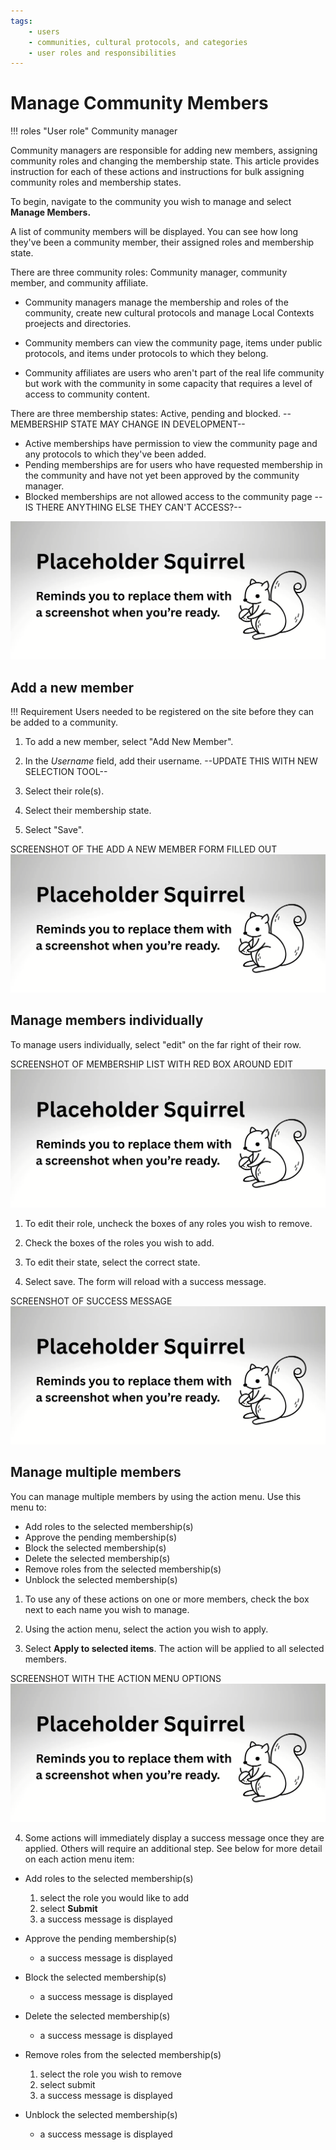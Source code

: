 ```yaml
---
tags: 
    - users
    - communities, cultural protocols, and categories
    - user roles and responsibilities
---
```


# Manage Community Members

!!! roles "User role"
    Community manager

Community managers are responsible for adding new members, assigning community roles and changing the membership state. This article provides instruction for each of these actions and instructions for bulk assigning community roles and membership states.

To begin, navigate to the community you wish to manage and select **Manage Members.**

A list of community members will be displayed. You can see how long they've been a community member, their assigned roles and membership state. 

There are three community roles: Community manager, community member, and community affiliate.

- Community managers manage the membership and roles of the community, create new cultural protocols and manage Local Contexts proejects and directories.

- Community members can view the community page, items under public protocols, and items under protocols to which they belong.

- Community affiliates are users who aren't part of the real life community but work with the community in some capacity that requires a level of access to community content. 

There are three membership states: Active, pending and blocked. --MEMBERSHIP STATE MAY CHANGE IN DEVELOPMENT--

 - Active memberships have permission to view the community page and any protocols to which they've been added.
 - Pending memberships are for users who have requested membership in the community and have not yet been approved by the community manager.
 - Blocked memberships are not allowed access to the community page --IS THERE ANYTHING ELSE THEY CAN'T ACCESS?--

![Screenshot of the community membership list](../_embeds/placeholderscreenshot.png)

## Add a new member

!!! Requirement
    Users needed to be registered on the site before they can be added to a community.

    
1) To add a new member, select "Add New Member".

2) In the *Username* field, add their username. --UPDATE THIS WITH NEW SELECTION TOOL--

3) Select their role(s).

4) Select their membership state. 

5) Select "Save".

SCREENSHOT OF THE ADD A NEW MEMBER FORM FILLED OUT
![Screenshot of the add a new member form filled out](../_embeds/placeholderscreenshot.png)

## Manage members individually
To manage users individually, select "edit" on the far right of their row.

SCREENSHOT OF MEMBERSHIP LIST WITH RED BOX AROUND EDIT
![Screenshot of membership list with red box around edit](../_embeds/placeholderscreenshot.png)

1) To edit their role, uncheck the boxes of any roles you wish to remove. 

2) Check the boxes of the roles you wish to add. 

3) To edit their state, select the correct state. 

4) Select save. The form will reload with a success message.

SCREENSHOT OF SUCCESS MESSAGE
![Screenshot of success message](../_embeds/placeholderscreenshot.png)

## Manage multiple members

You can manage multiple members by using the action menu. Use this menu to:

- Add roles to the selected membership(s)
- Approve the pending membership(s)
- Block the selected membership(s)
- Delete the selected membership(s)
- Remove roles from the selected membership(s)
- Unblock the selected membership(s)

1) To use any of these actions on one or more members, check the box next to each name you wish to manage. 

2) Using the action menu, select the action you wish to apply. 

3) Select **Apply to selected items**. The action will be applied to all selected members.

SCREENSHOT WITH THE ACTION MENU OPTIONS
![Screenshot with the action menu options](../_embeds/placeholderscreenshot.png)

4) Some actions will immediately display a success message once they are applied. Others will require an additional step. See below for more detail on each action menu item:  

- Add roles to the selected membership(s)
    1. select the role you would like to add
    2. select **Submit**
    3. a success message is displayed

- Approve the pending membership(s)
    - a success message is displayed

- Block the selected membership(s)
    - a success message is displayed

- Delete the selected membership(s)
    - a success message is displayed

- Remove roles from the selected membership(s)
    1. select the role you wish to remove 
    2. select submit
    3. a success message is displayed

- Unblock the selected membership(s)
    - a success message is displayed
